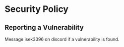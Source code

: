 # Security Policy

## Reporting a Vulnerability

Message isek3396 on discord if a vulnerability is found.
